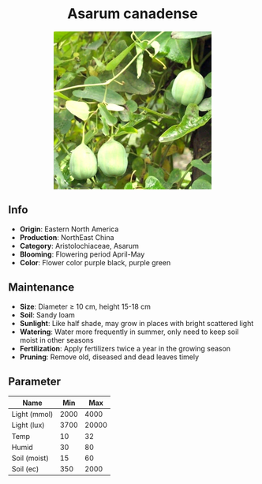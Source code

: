 <h1 align='center'>Asarum canadense</h1>
<p align="center">
    <img 
        align='center'
        width='320'
        src="../images/asarum canadense.png" 
        alt='Asarum canadense' />
</p>

## Info

 - **Origin**: Eastern North America
 - **Production**: NorthEast China
 - **Category**: Aristolochiaceae, Asarum
 - **Blooming**: Flowering period April-May
 - **Color**: Flower color purple black, purple green

## Maintenance

 - **Size**: Diameter ≥ 10 cm, height 15-18 cm
 - **Soil**: Sandy loam
 - **Sunlight**: Like half shade, may grow in places with bright scattered light
 - **Watering**: Water more frequently in summer, only need to keep soil moist in other seasons
 - **Fertilization**: Apply fertilizers twice a year in the growing season
 - **Pruning**: Remove old, diseased and dead leaves timely

## Parameter

| Name         | Min  | Max   |
|--------------|------|-------|
| Light (mmol) | 2000 | 4000  |
| Light (lux)  | 3700 | 20000 |
| Temp         | 10    | 32    |
| Humid        | 30   | 80    |
| Soil (moist) | 15   | 60    |
| Soil (ec)    | 350  | 2000  |